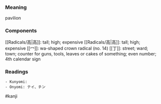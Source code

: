 ### Meaning

pavilion

### Components

[[Radicals/高|高]]: tall; high; expensive [[Radicals/高|高]]: tall; high; expensive [[冖]]: wa-shaped crown radical (no. 14) [[丁]]: street; ward; town; counter for guns, tools, leaves or cakes of something; even number; 4th calendar sign

### Readings

```
- Kunyomi: 
- Onyomi: テイ、チン
```

#kanji